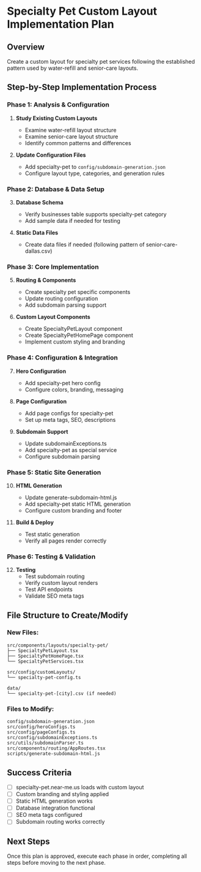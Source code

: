 # Specialty Pet Custom Layout Implementation Plan

## Overview
Create a custom layout for specialty pet services following the established pattern used by water-refill and senior-care layouts.

## Step-by-Step Implementation Process

### Phase 1: Analysis & Configuration
1. **Study Existing Custom Layouts**
   - Examine water-refill layout structure
   - Examine senior-care layout structure
   - Identify common patterns and differences

2. **Update Configuration Files**
   - Add specialty-pet to `config/subdomain-generation.json`
   - Configure layout type, categories, and generation rules

### Phase 2: Database & Data Setup
3. **Database Schema**
   - Verify businesses table supports specialty-pet category
   - Add sample data if needed for testing

4. **Static Data Files**
   - Create data files if needed (following pattern of senior-care-dallas.csv)

### Phase 3: Core Implementation
5. **Routing & Components**
   - Create specialty pet specific components
   - Update routing configuration
   - Add subdomain parsing support

6. **Custom Layout Components**
   - Create SpecialtyPetLayout component
   - Create SpecialtyPetHomePage component
   - Implement custom styling and branding

### Phase 4: Configuration & Integration
7. **Hero Configuration**
   - Add specialty-pet hero config
   - Configure colors, branding, messaging

8. **Page Configuration**
   - Add page configs for specialty-pet
   - Set up meta tags, SEO, descriptions

9. **Subdomain Support**
   - Update subdomainExceptions.ts
   - Add specialty-pet as special service
   - Configure subdomain parsing

### Phase 5: Static Site Generation
10. **HTML Generation**
    - Update generate-subdomain-html.js
    - Add specialty-pet static HTML generation
    - Configure custom branding and footer

11. **Build & Deploy**
    - Test static generation
    - Verify all pages render correctly

### Phase 6: Testing & Validation
12. **Testing**
    - Test subdomain routing
    - Verify custom layout renders
    - Test API endpoints
    - Validate SEO meta tags

## File Structure to Create/Modify

### New Files:
```
src/components/layouts/specialty-pet/
├── SpecialtyPetLayout.tsx
├── SpecialtyPetHomePage.tsx
└── SpecialtyPetServices.tsx

src/config/customLayouts/
└── specialty-pet-config.ts

data/
└── specialty-pet-[city].csv (if needed)
```

### Files to Modify:
```
config/subdomain-generation.json
src/config/heroConfigs.ts
src/config/pageConfigs.ts
src/config/subdomainExceptions.ts
src/utils/subdomainParser.ts
src/components/routing/AppRoutes.tsx
scripts/generate-subdomain-html.js
```

## Success Criteria
- [ ] specialty-pet.near-me.us loads with custom layout
- [ ] Custom branding and styling applied
- [ ] Static HTML generation works
- [ ] Database integration functional
- [ ] SEO meta tags configured
- [ ] Subdomain routing works correctly

## Next Steps
Once this plan is approved, execute each phase in order, completing all steps before moving to the next phase.
